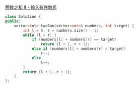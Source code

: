 [两数之和 II - 输入有序数组](https://leetcode.cn/problems/two-sum-ii-input-array-is-sorted/description/)
```cpp
class Solution {
public:
    vector<int> twoSum(vector<int>& numbers, int target) {
        int l = 0, r = numbers.size() - 1;
        while (l < r) {
            if (numbers[l] + numbers[r] == target)
                return {l + 1, r + 1};
            else if (numbers[l] + numbers[r] > target)
                r--;
            else
                l++;
        }
        return {l + 1, r + 1};
    }
};
```